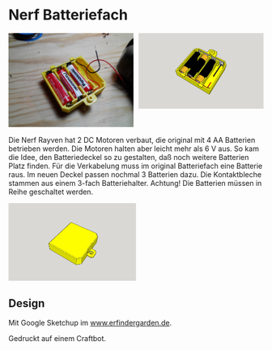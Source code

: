 # Nerf Batteriefach 

<img width = "49%" src="IMG/IMG_20171027_190840.jpg" /><img width = "49%" src="IMG/Nerf%20Batteriefach%201.jpg" align = "right"/>

Die Nerf Rayven hat 2 DC Motoren verbaut, die original mit 4 AA Batterien betrieben werden. Die Motoren halten aber leicht mehr als 6 V aus. So kam die Idee, den Batteriedeckel so zu gestalten, daß noch weitere Batterien Platz finden. Für die Verkabelung muss im original Batteriefach eine Batterie raus. Im neuen Deckel passen nochmal 3 Batterien dazu. Die Kontaktbleche stammen aus einem 3-fach Batteriehalter.
Achtung! Die Batterien müssen in Reihe geschaltet werden.

<img width = "50%" src="IMG/Nerf%20Batteriefach%202.jpg"/>

## Design 

Mit Google Sketchup im www.erfindergarden.de.

Gedruckt auf einem Craftbot.




